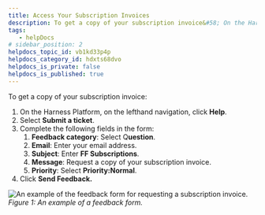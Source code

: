 ```yaml
---
title: Access Your Subscription Invoices
description: To get a copy of your subscription invoice&#58; On the Harness Platform, on the lefthand navigation, click Help. Select Submit a ticket. Complete the following fields in the form&#58; Feedback category &#58; Sel…
tags: 
   - helpDocs
# sidebar_position: 2
helpdocs_topic_id: vb1kd33p4p
helpdocs_category_id: hdxts68dvo
helpdocs_is_private: false
helpdocs_is_published: true
---
```


To get a copy of your subscription invoice:

1. On the Harness Platform, on the lefthand navigation, click **Help**.
2. Select **Submit a ticket**.
3. Complete the following fields in the form:
	1. **Feedback category**: Select Q**uestion**.
	2. **Email**: Enter your email address.
	3. **Subject**: Enter **FF Subscriptions**.
	4. **Message**: Request a copy of your subscription invoice.
	5. **Priority**: Select **Priority:Normal**.
4. Click **Send Feedback.**

![An example of the feedback form for requesting a subscription invoice.](https://files.helpdocs.io/kw8ldg1itf/articles/vb1kd33p4p/1666275961357/screenshot-2022-10-20-at-15-25-44.png)*Figure 1: An example of a feedback form.*

